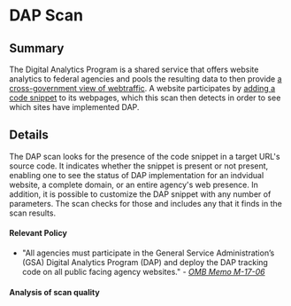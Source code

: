 # DAP Scan

## Summary

The Digital Analytics Program is a shared service that offers website analytics to federal agencies and pools the resulting data to then provide [a cross-government view of webtraffic](https://analytics.usa.gov). A website participates by [adding a code snippet](https://digital.gov/guides/dap/add-your-site-dap/) to its webpages, which this scan then detects in order to see which sites have implemented DAP.  


## Details 

The DAP scan looks for the presence of the code snippet in a target URL's source code.  It indicates whether the snippet is present or not present, enabling one to see the status of DAP implementation for an indvidual website, a complete domain, or an entire agency's web presence.  In addition, it is possible to customize the DAP snippet with any number of parameters.  The scan checks for those and includes any that it finds in the scan results.  

#### Relevant Policy

* "All agencies must participate in the General Service Administration’s (GSA) Digital Analytics Program (DAP) and deploy the DAP tracking code on all public facing agency websites." - _[OMB Memo M-17-06](https://www.whitehouse.gov/sites/whitehouse.gov/files/omb/memoranda/2017/m-17-06.pdf)_

#### Analysis of scan quality


